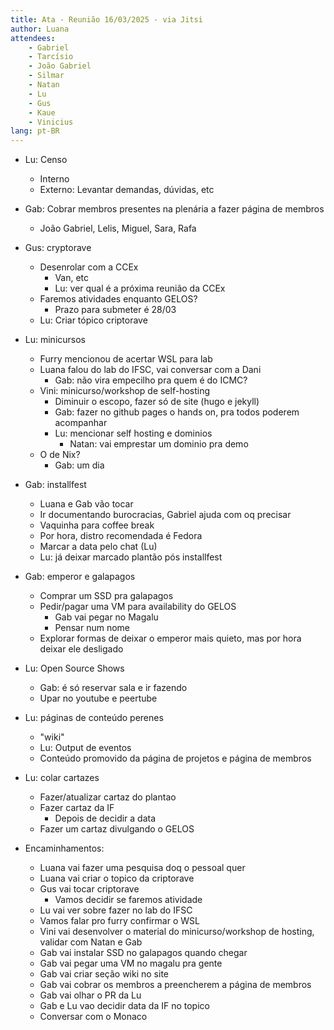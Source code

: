 ```yaml
---
title: Ata - Reunião 16/03/2025 - via Jitsi
author: Luana
attendees:
    - Gabriel
    - Tarcísio
    - João Gabriel
    - Silmar
    - Natan
    - Lu
    - Gus
    - Kaue
    - Vinicius
lang: pt-BR
---
```


- Lu: Censo
  - Interno
  - Externo: Levantar demandas, dúvidas, etc
- Gab: Cobrar membros presentes na plenária a fazer página de membros
  - João Gabriel, Lelis, Miguel, Sara, Rafa
- Gus: cryptorave
  - Desenrolar com a CCEx
    - Van, etc
    - Lu: ver qual é a próxima reunião da CCEx
  - Faremos atividades enquanto GELOS?
    - Prazo para submeter é 28/03
  - Lu: Criar tópico criptorave
- Lu: minicursos
  - Furry mencionou de acertar WSL para lab
  - Luana falou do lab do IFSC, vai conversar com a Dani
    - Gab: não vira empecilho pra quem é do ICMC?
  - Vini: minicurso/workshop de self-hosting
    - Diminuir o escopo, fazer só de site (hugo e jekyll)
    - Gab: fazer no github pages o hands on, pra todos poderem acompanhar
    - Lu: mencionar self hosting e dominios
      - Natan: vai emprestar um dominio pra demo
  - O de Nix?
    - Gab: um dia
- Gab: installfest
  - Luana e Gab vão tocar
  - Ir documentando burocracias, Gabriel ajuda com oq precisar
  - Vaquinha para coffee break
  - Por hora, distro recomendada é Fedora
  - Marcar a data pelo chat (Lu)
  - Lu: já deixar marcado plantão pós installfest
- Gab: emperor e galapagos
  - Comprar um SSD pra galapagos
  - Pedir/pagar uma VM para availability do GELOS
    - Gab vai pegar no Magalu
    - Pensar num nome
  - Explorar formas de deixar o emperor mais quieto, mas por hora deixar ele desligado
- Lu: Open Source Shows
  - Gab: é só reservar sala e ir fazendo
  - Upar no youtube e peertube
- Lu: páginas de conteúdo perenes
  - "wiki"
  - Lu: Output de eventos
  - Conteúdo promovido da página de projetos e página de membros
- Lu: colar cartazes
  - Fazer/atualizar cartaz do plantao
  - Fazer cartaz da IF
    - Depois de decidir a data
  - Fazer um cartaz divulgando o GELOS

- Encaminhamentos:
  - Luana vai fazer uma pesquisa doq o pessoal quer
  - Luana vai criar o topico da criptorave
  - Gus vai tocar criptorave
    - Vamos decidir se faremos atividade
  - Lu vai ver sobre fazer no lab do IFSC
  - Vamos falar pro furry confirmar o WSL
  - Vini vai desenvolver o material do minicurso/workshop de hosting, validar com Natan e Gab
  - Gab vai instalar SSD no galapagos quando chegar
  - Gab vai pegar uma VM no magalu pra gente
  - Gab vai criar seção wiki no site
  - Gab vai cobrar os membros a preencherem a página de membros
  - Gab vai olhar o PR da Lu
  - Gab e Lu vao decidir data da IF no topico
  - Conversar com o Monaco
